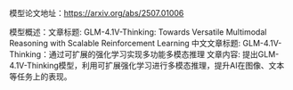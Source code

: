 模型论文地址：https://arxiv.org/abs/2507.01006

模型概述：文章标题: GLM-4.1V-Thinking: Towards Versatile Multimodal Reasoning with Scalable Reinforcement Learning
中文文章标题: GLM-4.1V-Thinking：通过可扩展的强化学习实现多功能多模态推理
文章内容: 提出GLM-4.1V-Thinking模型，利用可扩展强化学习进行多模态推理，提升AI在图像、文本等任务上的表现。
